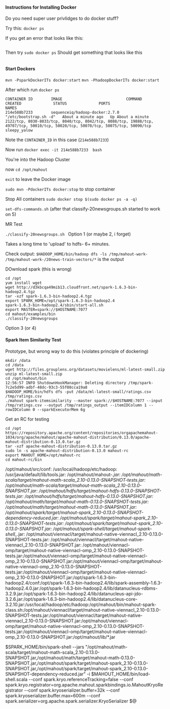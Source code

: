 

#### Instructions for Installing Docker


Do you need super user privlidges to do docker stuff?

Try this:
`docker ps`

If you get an error that looks like this:
```
```

Then try `sudo docker ps`
Should get something that looks like this
```
```


#### Start Dockers


`mvn -PsparkDockerITs docker:start`
`mvn -PhadoopDockerITs docker:start`

After which run
`docker ps`

```
CONTAINER ID        IMAGE                            COMMAND                  CREATED              STATUS              PORTS                                                                                                                                NAMES
214e588b7233        sequenceiq/hadoop-docker:2.7.0   "/etc/bootstrap.sh -d"   About a minute ago   Up About a minute   2122/tcp, 8030-8033/tcp, 8040/tcp, 8042/tcp, 8088/tcp, 19888/tcp, 49707/tcp, 50010/tcp, 50020/tcp, 50070/tcp, 50075/tcp, 50090/tcp   sleepy_yalow
```

Note the `CONTAINER_ID` in this case (`214e588b7233`)

Now run
`docker exec -it 214e588b7233  bash`

You're into the Hadoop Cluster

now `cd /opt/mahout`

`exit` to leave the Docker image

`sudo mvn -PdockerITs docker:stop` to stop container

Stop All containers
`sudo docker stop $(sudo docker ps -a -q)`

`set-dfs-commands.sh` (after that classify-20newsgroups.sh started to work on 5)



MR Test

`./classify-20newsgroups.sh `
Option 1 (or maybe 2, i forget)

Takes a long time to 'upload' to hdfs- 6+ minutes.

Check output:
`$HADOOP_HOME/bin/hadoop dfs -ls /tmp/mahout-work-`
`/tmp/mahout-work-/20news-train-vectors/*` is the output

DOwnload spark (this is wrong)
```
cd /opt
yum install wget
wget http://d3kbcqa49mib13.cloudfront.net/spark-1.6.3-bin-hadoop2.4.tgz
tar -xzf spark-1.6.3-bin-hadoop2.4.tgz
export SPARK_HOME=/opt/spark-1.6.3-bin-hadoop2.4
spark-1.6.3-bin-hadoop2.4/sbin/start-all.sh
export MASTER=spark://$HOSTNAME:7077
cd mahout/examples/bin
./classify-20newsgroups
```
Option 3 (or 4)


#### Spark Item Similarity Test

Prototype, but wrong way to do this (violates principle of dockering)

```
mkdir /data
cd /data
wget http://files.grouplens.org/datasets/movielens/ml-latest-small.zip
unzip ml-latest-small.zip
cd /opt/mahout/bin
12:56:57 INFO ShutdownHookManager: Deleting directory /tmp/spark-7c2e5d99-adbf-48dc-93c3-55f08cca19a8
$HADOOP_HOME/bin/hdfs dfs -put /data/ml-latest-small/ratings.csv /tmp/ratings.csv
./mahout spark-itemsimilarity --master spark://$HOSTNAME:7077 --input /tmp/ratings.csv --output /tmp/ratings_output --itemIDColumn 1 --rowIDColumn 0 --sparkExecutorMem 6g
```


Get an RC for testing
```
cd /opt
https://repository.apache.org/content/repositories/orgapachemahout-1034/org/apache/mahout/apache-mahout-distribution/0.13.0/apache-mahout-distribution-0.13.0.tar.gz
tar -xzf apache-mahout-distribution-0.13.0.tar.gz
sudo ln -s apache-mahout-distribution-0.13.0 mahout-rc
export MAHOUT_HOME=/opt/mahout-rc
cd mahout-rc/bin
```

/opt/mahout/src/conf:
/usr/local/hadoop/etc/hadoop:
/usr/java/default/lib/tools.jar:
/opt/mahout/mahout-*.jar:
/opt/mahout/math-scala/target/mahout-math-scala_2.10-0.13.0-SNAPSHOT-tests.jar:
/opt/mahout/math-scala/target/mahout-math-scala_2.10-0.13.0-SNAPSHOT.jar:
/opt/mahout/hdfs/target/mahout-hdfs-0.13.0-SNAPSHOT-tests.jar:
/opt/mahout/hdfs/target/mahout-hdfs-0.13.0-SNAPSHOT.jar:
/opt/mahout/math/target/mahout-math-0.13.0-SNAPSHOT-tests.jar:
/opt/mahout/math/target/mahout-math-0.13.0-SNAPSHOT.jar:
/opt/mahout/spark/target/mahout-spark_2.10-0.13.0-SNAPSHOT-dependency-reduced.jar:
/opt/mahout/spark/target/mahout-spark_2.10-0.13.0-SNAPSHOT-tests.jar:
/opt/mahout/spark/target/mahout-spark_2.10-0.13.0-SNAPSHOT.jar:
/opt/mahout/spark-shell/target/mahout-spark-shell_*.jar:
/opt/mahout/viennacl/target/mahout-native-viennacl_2.10-0.13.0-SNAPSHOT-tests.jar:
/opt/mahout/viennacl/target/mahout-native-viennacl_2.10-0.13.0-SNAPSHOT.jar:
/opt/mahout/viennacl-omp/target/mahout-native-viennacl-omp_2.10-0.13.0-SNAPSHOT-tests.jar:/opt/mahout/viennacl-omp/target/mahout-native-viennacl-omp_2.10-0.13.0-SNAPSHOT.jar:/opt/mahout/viennacl-omp/target/mahout-native-viennacl-omp_2.10-0.13.0-SNAPSHOT-tests.jar:/opt/mahout/viennacl-omp/target/mahout-native-viennacl-omp_2.10-0.13.0-SNAPSHOT.jar:/opt/spark-1.6.3-bin-hadoop2.4/conf:/opt/spark-1.6.3-bin-hadoop2.4/lib/spark-assembly-1.6.3-hadoop2.4.0.jar:/opt/spark-1.6.3-bin-hadoop2.4/lib/datanucleus-rdbms-3.2.9.jar:/opt/spark-1.6.3-bin-hadoop2.4/lib/datanucleus-api-jdo-3.2.6.jar:/opt/spark-1.6.3-bin-hadoop2.4/lib/datanucleus-core-3.2.10.jar:/usr/local/hadoop/etc/hadoop:/opt/mahout/bin/mahout-spark-class.sh:/opt/mahout/viennacl/target/mahout-native-viennacl_2.10-0.13.0-SNAPSHOT-tests.jar:/opt/mahout/viennacl/target/mahout-native-viennacl_2.10-0.13.0-SNAPSHOT.jar:/opt/mahout/viennacl-omp/target/mahout-native-viennacl-omp_2.10-0.13.0-SNAPSHOT-tests.jar:/opt/mahout/viennacl-omp/target/mahout-native-viennacl-omp_2.10-0.13.0-SNAPSHOT.jar:/opt/mahout/lib/*.jar


$SPARK_HOME/bin/spark-shell --jars "/opt/mahout/math-scala/target/mahout-math-scala_2.10-0.13.0-SNAPSHOT.jar,/opt/mahout/math/target/mahout-math-0.13.0-SNAPSHOT.jar,/opt/mahout/spark/target/mahout-spark_2.10-0.13.0-SNAPSHOT.jar,/opt/mahout/spark/target/mahout-spark_2.10-0.13.0-SNAPSHOT-dependency-reduced.jar" -i $MAHOUT_HOME/bin/load-shell.scala --conf spark.kryo.referenceTracking=false --conf spark.kryo.registrator=org.apache.mahout.sparkbindings.io.MahoutKryoRegistrator --conf spark.kryoserializer.buffer=32k --conf spark.kryoserializer.buffer.max=600m --conf spark.serializer=org.apache.spark.serializer.KryoSerializer $@